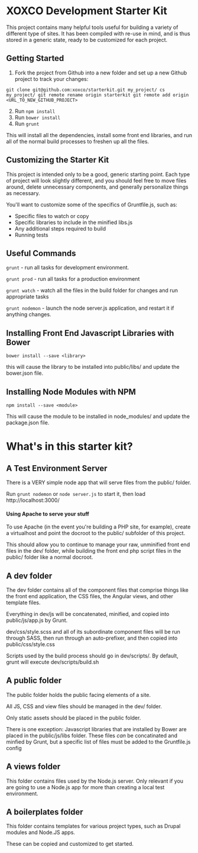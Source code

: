 # XOXCO Development Starter Kit

This project contains many helpful tools useful for building a variety
of different type of sites. It has been compiled with re-use in mind,
and is thus stored in a generic state, ready to be customized for each
project.

## Getting Started

1. Fork the project from Github into a new folder and set up a new Github
project to track your changes:

`
git clone git@github.com:xoxco/starterkit.git my_project/
cs my_project/
git remote rename origin starterkit
git remote add origin <URL_TO_NEW_GITHUB_PROJECT>
`

2. Run `npm install`
3. Run `bower install`
4. Run `grunt`

This will install all the dependencies,
install some front end libraries,
and run all of the normal build processes
to freshen up all the files.

## Customizing the Starter Kit

This project is intended only to be a good, generic starting point. Each type
of project will look slightly different, and you should feel free to move files
around, delete unnecessary components, and generally personalize things as necessary.

You'll want to customize some of the specifics of Gruntfile.js, such as:

* Specific files to watch or copy
* Specific libraries to include in the minified libs.js
* Any additional steps required to build
* Running tests


## Useful Commands

`grunt` - run all tasks for development environment.

`grunt prod` - run all tasks for a production environment

`grunt watch` - watch all the files in the build folder for changes and run appropriate tasks

`grunt nodemon` - launch the node server.js application, and restart it if anything changes.

## Installing Front End Javascript Libraries with Bower

`bower install --save <library>`

this will cause the library to be installed into public/libs/
and update the bower.json file.

## Installing Node Modules with NPM

`npm install --save <module>`

This will cause the module to be installed in node_modules/
and update the package.json file.


# What's in this starter kit?

## A Test Environment Server

There is a VERY simple node app that will serve files from the public/ folder.

Run `grunt nodemon` or `node server.js` to start it, then load http://localhost:3000/

#### Using Apache to serve your stuff

To use Apache (in the event you're building a PHP site, for example),
create a virtualhost and point the docroot to the public/ subfolder of this project.

This should allow you to continue to manage your raw, unminified front end files in the dev/ folder,
while building the front end php script files in the public/ folder like a normal
docroot.

## A dev folder

The dev folder contains all of the
component files that comprise things like
the front end application, the CSS files,
the Angular views, and other template files.

Everything in dev/js will be concatenated, minified, and
copied into public/js/app.js by Grunt.

dev/css/style.scss and all of its subordinate component files
will be run through SASS, then run through an auto-prefixer,
and then copied into public/css/style.css

Scripts used by the build process should go in dev/scripts/.
By default, grunt will execute dev/scripts/build.sh

## A public folder

The public folder holds the public facing elements of a site.

All JS, CSS and view files should be managed in the dev/ folder.

Only static assets should be placed in the public folder.

There is one exception:
Javascript libraries that are installed by Bower are placed in the public/js/libs folder.
These files *can* be concatinated and minfied by Grunt, but a specific list of files must
be added to the Gruntfile.js config

## A views folder

This folder contains files used by the Node.js server. Only relevant if you are
going to use a Node.js app for more than creating a local test environment.

## A boilerplates folder

This folder contains templates for various project types, such as Drupal modules
and Node.JS apps.

These can be copied and customized to get started.
